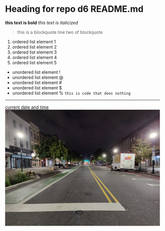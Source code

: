 # Heading for repo d6 README.md
**this text is bold**
*this text is italicized*
> this is a blockquote
> line two of blockquote
1. ordered list element 1
2. ordered list element 2
3. ordered list element 3
4. ordered list element 4
5. ordered list element 5
- unordered list element !
- unordered list element @
- unordered list element #
- unordered list element $
- unordered list element %
`this is code that does nothing`
---
[current date and time](time.gov)
![Washington Street Early in the Morning](washington.jpg)
